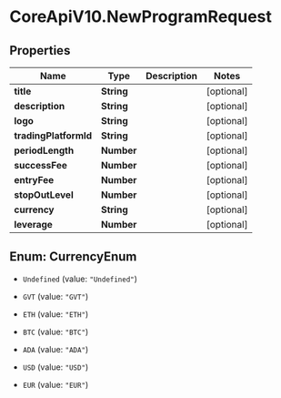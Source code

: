 # CoreApiV10.NewProgramRequest

## Properties
Name | Type | Description | Notes
------------ | ------------- | ------------- | -------------
**title** | **String** |  | [optional] 
**description** | **String** |  | [optional] 
**logo** | **String** |  | [optional] 
**tradingPlatformId** | **String** |  | [optional] 
**periodLength** | **Number** |  | [optional] 
**successFee** | **Number** |  | [optional] 
**entryFee** | **Number** |  | [optional] 
**stopOutLevel** | **Number** |  | [optional] 
**currency** | **String** |  | [optional] 
**leverage** | **Number** |  | [optional] 


<a name="CurrencyEnum"></a>
## Enum: CurrencyEnum


* `Undefined` (value: `"Undefined"`)

* `GVT` (value: `"GVT"`)

* `ETH` (value: `"ETH"`)

* `BTC` (value: `"BTC"`)

* `ADA` (value: `"ADA"`)

* `USD` (value: `"USD"`)

* `EUR` (value: `"EUR"`)




